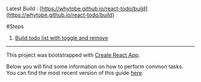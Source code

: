 Latest Build : [https://whytobe.github.io/react-todo/build](https://whytobe.github.io/react-todo/build)

#Steps

 1. [Build todo list with toggle and remove](https://whytobe.github.io/react-todo/steps/1)

---

This project was bootstrapped with [Create React App](https://github.com/facebookincubator/create-react-app).

Below you will find some information on how to perform common tasks.<br>
You can find the most recent version of this guide [here](https://github.com/facebookincubator/create-react-app/blob/master/packages/react-scripts/template/README.md).